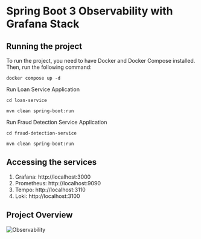 # Spring Boot 3 Observability with Grafana Stack

## Running the project

To run the project, you need to have Docker and Docker Compose installed. Then, run the following command:

```docker compose up -d```

Run Loan Service Application

```cd loan-service```

```mvn clean spring-boot:run```

Run Fraud Detection Service Application

```cd fraud-detection-service```

```mvn clean spring-boot:run```

## Accessing the services

1. Grafana: http://localhost:3000
2. Prometheus: http://localhost:9090
3. Tempo: http://localhost:3110
4. Loki: http://localhost:3100

## Project Overview

![Observability](img/observability.png "Observability")
